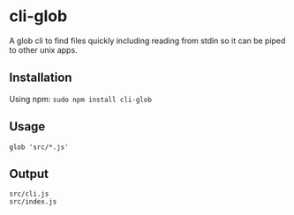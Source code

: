 # cli-glob
A glob cli to find files quickly including reading from stdin so it can be piped to other unix apps.

## Installation
Using npm:
`sudo npm install cli-glob`

## Usage
`glob 'src/*.js'`

## Output
```
src/cli.js
src/index.js
```
